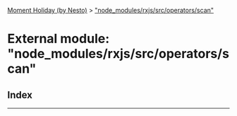 [Moment Holiday (by Nesto)](../README.md) > ["node_modules/rxjs/src/operators/scan"](../modules/_node_modules_rxjs_src_operators_scan_.md)

# External module: "node_modules/rxjs/src/operators/scan"

## Index

---

